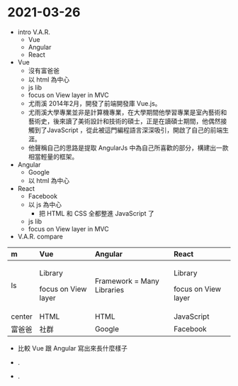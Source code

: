 # 2021-03-26

* intro V.A.R.
  * Vue
  * Angular
  * React
* Vue
  * 沒有富爸爸
  * 以 html 為中心
  * js lib
  * focus on View layer in MVC
  * 尤雨溪 2014年2月，開發了前端開發庫 Vue.js。
  * 尤雨溪大學專業並非是計算機專業，在大學期間他學習專業是室內藝術和藝術史，後來讀了美術設計和技術的碩士，正是在讀碩士期間，他偶然接觸到了JavaScript ，從此被這門編程語言深深吸引，開啟了自己的前端生涯。
  * 他聲稱自己的思路是提取 AngularJs 中為自己所喜歡的部分，構建出一款相當輕量的框架。
* Angular
  * Google
  * 以 html 為中心
* React
  * Facebook
  * 以 js 為中心
    * 把 HTML 和 CSS 全都整進 JavaScript 了
  * js lib
  * focus on View layer in MVC
* V.A.R. compare

<table>
  <thead>
    <tr>
      <th style="text-align:left">m</th>
      <th style="text-align:left">Vue</th>
      <th style="text-align:left">Angular</th>
      <th style="text-align:left">React</th>
    </tr>
  </thead>
  <tbody>
    <tr>
      <td style="text-align:left">Is</td>
      <td style="text-align:left">
        <p>Library</p>
        <p>focus on View layer</p>
      </td>
      <td style="text-align:left">Framework = Many Libraries</td>
      <td style="text-align:left">
        <p>Library</p>
        <p>focus on View layer</p>
      </td>
    </tr>
    <tr>
      <td style="text-align:left">center</td>
      <td style="text-align:left">HTML</td>
      <td style="text-align:left">HTML</td>
      <td style="text-align:left">JavaScript</td>
    </tr>
    <tr>
      <td style="text-align:left">&#x5BCC;&#x7238;&#x7238;</td>
      <td style="text-align:left">&#x793E;&#x7FA4;</td>
      <td style="text-align:left">Google</td>
      <td style="text-align:left">Facebook</td>
    </tr>
  </tbody>
</table>

* 比較 Vue 跟 Angular 寫出來長什麼樣子



* .
* .



